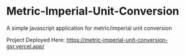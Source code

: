 # Metric-Imperial-Unit-Conversion
A simple javascript application for metric/imperial unit conversion

Project Deployed Here: https://metric-imperial-unit-conversion-gsr.vercel.app/
